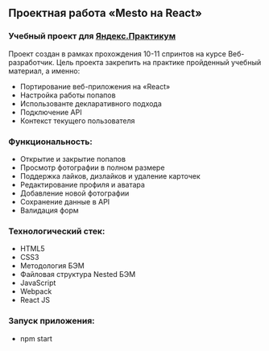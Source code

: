 ## Проектная работа «Mesto на React»

### Учебный проект для [Яндекс.Практикум](https://practicum.yandex.ru/)

Проект создан в рамках прохождения 10-11 спринтов на курсе Веб-разработчик. Цель проекта закрепить на практике пройденный учебный материал, а именно:

- Портирование веб-приложения на «React»
- Настройка работы попапов
- Использованте декларативного подхода
- Подключение API
- Контекст текущего пользователя

### Функциональность:

- Открытие и закрытие попапов
- Просмотр фотографии в полном размере
- Поддержка лайков, дизлайков и удаление карточек
- Редактирование профиля и аватара
- Добавление новой фотографии
- Сохранение данные в API
- Валидация форм

### Технологический стек:

- HTML5
- CSS3
- Методология БЭМ
- Файловая структура Nested БЭМ
- JavaScript
- Webpack
- React JS

### Запуск приложения:

- npm start
